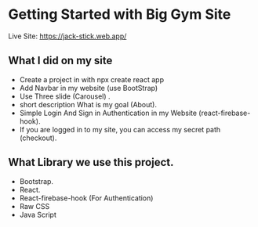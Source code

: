 # Getting Started with Big Gym Site

Live Site: https://jack-stick.web.app/

## What I did on my site

* Create a project in with npx create react app
* Add Navbar in my website (use BootStrap)
* Use Three slide (Carousel) .
* short description What is my goal (About).
* Simple Login And Sign in Authentication in my Website (react-firebase-hook).
* If you are logged in to my site, you can access my secret path (checkout).

## What Library we use this project.
* Bootstrap.
* React.
* React-firebase-hook (For Authentication)
* Raw CSS
* Java Script


